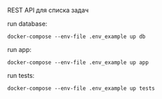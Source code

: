 REST API для списка задач

run database:
```shell
docker-compose --env-file .env_example up db
```
run app:
```shell
docker-compose --env-file .env_example up app
```

run tests:
```shell
docker-compose --env-file .env_example up tests
```

